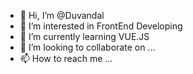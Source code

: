 - 👋 Hi, I’m @Duvandal
- 👀 I’m interested in FrontEnd Developing
- 🌱 I’m currently learning VUE.JS
- 💞️ I’m looking to collaborate on ...
- 📫 How to reach me ...

<!---
Duvandal/Duvandal is a ✨ special ✨ repository because its `README.md` (this file) appears on your GitHub profile.
You can click the Preview link to take a look at your changes.
--->
